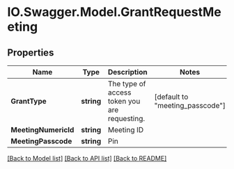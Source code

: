 # IO.Swagger.Model.GrantRequestMeeting
## Properties

Name | Type | Description | Notes
------------ | ------------- | ------------- | -------------
**GrantType** | **string** | The type of access token you are requesting. | [default to "meeting_passcode"]
**MeetingNumericId** | **string** | Meeting ID | 
**MeetingPasscode** | **string** | Pin | 

[[Back to Model list]](../README.md#documentation-for-models) [[Back to API list]](../README.md#documentation-for-api-endpoints) [[Back to README]](../README.md)

